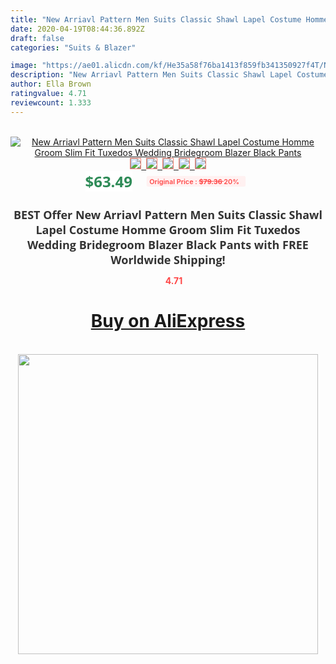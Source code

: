 ```yaml
---
title: "New Arriavl Pattern Men Suits Classic Shawl Lapel Costume Homme Groom Slim Fit Tuxedos Wedding Bridegroom Blazer Black Pants"
date: 2020-04-19T08:44:36.892Z
draft: false
categories: "Suits & Blazer"

image: "https://ae01.alicdn.com/kf/He35a58f76ba1413f859fb341350927f4T/New-Arriavl-Pattern-Men-Suits-Classic-Shawl-Lapel-Costume-Homme-Groom-Slim-Fit-Tuxedos-Wedding-Bridegroom.jpg"
description: "New Arriavl Pattern Men Suits Classic Shawl Lapel Costume Homme Groom Slim Fit Tuxedos Wedding Bridegroom Blazer Black Pants"
author: Ella Brown
ratingvalue: 4.71
reviewcount: 1.333
---
```

<br>
<div style="text-align: center;">
<a href="https://s.click.aliexpress.com/e/_ABP2e1" target="_blank" rel="nofollow noopener noreferrer"><img alt="New Arriavl Pattern Men Suits Classic Shawl Lapel Costume Homme Groom Slim Fit Tuxedos Wedding Bridegroom Blazer Black Pants" class="magnifier-image" src="https://ae01.alicdn.com/kf/He35a58f76ba1413f859fb341350927f4T/New-Arriavl-Pattern-Men-Suits-Classic-Shawl-Lapel-Costume-Homme-Groom-Slim-Fit-Tuxedos-Wedding-Bridegroom.jpg_640x640.jpg">
<br>
<img style="border:1px solid salmon" src="https://ae01.alicdn.com/kf/He35a58f76ba1413f859fb341350927f4T/New-Arriavl-Pattern-Men-Suits-Classic-Shawl-Lapel-Costume-Homme-Groom-Slim-Fit-Tuxedos-Wedding-Bridegroom.jpg_120x120.jpg">&nbsp;&nbsp;<img style="border:1px solid salmon" src="https://ae01.alicdn.com/kf/H12f12589ffa14518833fdd1f83e04c77M/New-Arriavl-Pattern-Men-Suits-Classic-Shawl-Lapel-Costume-Homme-Groom-Slim-Fit-Tuxedos-Wedding-Bridegroom.jpg_120x120.jpg">&nbsp;&nbsp;<img style="border:1px solid salmon" src="https://ae01.alicdn.com/kf/H84aec7d2d0684268af976bbd08599263S/New-Arriavl-Pattern-Men-Suits-Classic-Shawl-Lapel-Costume-Homme-Groom-Slim-Fit-Tuxedos-Wedding-Bridegroom.jpg_120x120.jpg">&nbsp;&nbsp;<img style="border:1px solid salmon" src="https://ae01.alicdn.com/kf/Hc1cb4358fb024e57954f82bd2aec1cedu/New-Arriavl-Pattern-Men-Suits-Classic-Shawl-Lapel-Costume-Homme-Groom-Slim-Fit-Tuxedos-Wedding-Bridegroom.jpg_120x120.jpg">&nbsp;&nbsp;<img style="border:1px solid salmon" src="https://ae01.alicdn.com/kf/Hf4d26ad14554484680117a4f37fba5ffw/New-Arriavl-Pattern-Men-Suits-Classic-Shawl-Lapel-Costume-Homme-Groom-Slim-Fit-Tuxedos-Wedding-Bridegroom.jpg_120x120.jpg"></a></div><br0>
<div style="text-align: center;"><span style="background-color: white; border: 0px; box-sizing: border-box; color: seagreen; display: inline-block; font-family: &quot;open sans&quot; , &quot;arial&quot; , &quot;helvetica&quot; , sans-serif , &quot;heiti&quot;; font-size: 24px; font-stretch: inherit; font-weight: 700; line-height: inherit; margin: 0px 10px 0px 0px; padding: 0px; vertical-align: middle;">$63.49 </span>
<span style="background: rgb(255 , 241 , 241); border-radius: 3px; border: 0px; box-sizing: border-box; color: #ff4747; display: inline-block; font-family: inherit; font-size: 12px; font-stretch: inherit; font-style: inherit; font-variant: inherit; font-weight: 600; line-height: inherit; margin: 0px; padding: 2px 5px; transform: scale(0.9); vertical-align: middle;">Original Price : <b style="text-decoration: line-through;">$79.36 </b> 20%&nbsp;&nbsp;</span></div>
<h1 style="color: #333333; display: inline-block; font-family: &quot;open sans&quot; , &quot;arial&quot; , &quot;helvetica&quot; , sans-serif , &quot;heiti&quot;; font-size: 18px; font-stretch: inherit; font-weight: 700; text-align: center;">BEST Offer New Arriavl Pattern Men Suits Classic Shawl Lapel Costume Homme Groom Slim Fit Tuxedos Wedding Bridegroom Blazer Black Pants with FREE Worldwide Shipping!</h1>
<div style="color: #ff4747; text-align: center;">
<img src="https://4.bp.blogspot.com/-M0ZcTcb-5uY/XleCXlxnR4I/AAAAAAAAAEc/OrjgMkXV1oMQFaCRZj5HQwOCBcu3w1FegCPcBGAYYCw/s1600/star.png" style="height: 15px;">&nbsp;<b>4.71</b></div>
<div class="button_cont" align="center"><a class="buynow_a" href="https://s.click.aliexpress.com/e/_ABP2e1" target="_blank" rel="nofollow noopener noreferrer"><H1>Buy on AliExpress</H1></a></div><br>
<div class="separator" style="clear: both; text-align: center;">
<img src="https://lh3.googleusercontent.com/-pTy5HemUv9M/XlePHvY0dAI/AAAAAAAAAE4/0nX5iRUoIWY8eMW9Dpxeirr157OZliDIgCLcBGAsYHQ/s1600/badge.gif" width="480">
</div>
